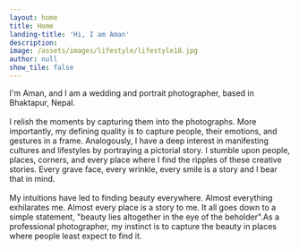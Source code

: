 ```yaml
---
layout: home
title: Home
landing-title: 'Hi, I am Aman'
description: 
image: /assets/images/lifestyle/lifestyle18.jpg
author: null
show_tile: false
---
```


I'm Aman, and I am a wedding and portrait photographer, based in Bhaktapur, Nepal.<br /><br />
I relish the moments by capturing them into the photographs. More importantly, my defining quality is to capture people, their emotions, and gestures in a frame. Analogously, I have a deep interest in manifesting cultures and lifestyles by portraying a pictorial story. I stumble upon people, places, corners, and every place where I find the ripples of these creative stories. Every grave face, every wrinkle, every smile is a story and I bear that in mind.<br /><br />
My intuitions have led to finding beauty everywhere. Almost everything exhilarates me. Almost every place is a story to me. It all goes down to a simple statement, "beauty lies altogether in the eye of the beholder".As a professional photographer, my instinct is to capture the beauty in places where people least expect to find it.
